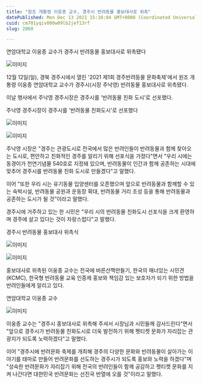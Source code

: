 ```yaml
---
title: "원조 개통령 이웅종 교수, 경주시 반려동물 홍보대사로 위촉"
datePublished: Mon Dec 13 2021 15:10:04 GMT+0000 (Coordinated Universal Time)
cuid: cm701yqiv000w09lb2jef13rf
slug: 2860

---
```



연암대학교 이웅종 교수가 경주시 반려동물 홍보대사로 위촉됐다

![이미지](https://cdn.hashnode.com/res/hashnode/image/upload/v1739252374119/57e0be0f-771e-4af7-af92-e3b850c37956.jpeg)

12월 12일(일), 경북 경주시에서 열린 '2021 제1회 경주반려동물 문화축제'에서 원조 개통령 이웅종 연암대학교 교수가 경주시(시장 주낙영) 반려동물 홍보대사로 위촉됐다.

이날 행사에서 주낙영 경주시장은 경주시를 '반려동물 친화 도시'로 선포했다.

주낙영 경주시장이 경주시를 '반려동물 친화도시'로 선포했다

![이미지](https://cdn.hashnode.com/res/hashnode/image/upload/v1739252376244/b29e7bf8-4c0e-4ac6-8a4b-28ecbc25ae83.jpeg)

![이미지](https://cdn.hashnode.com/res/hashnode/image/upload/v1739252378385/eb5c28e0-5443-4289-9009-47cab83ac81b.jpeg)

주낙영 시장은 "경주는 관광도시로 전국에서 많은 반려인들이 반려동물과 함께 찾아오는 도시로, 편안하고 친화적인 경주를 알리기 위해 선포식을 가졌다"면서 "우리 시에는 동경이가 천연기념물 540호로 지정돼 있으며, 반려동물이 인간과 함께 공존하는 시대에 맞추어 경주시를 반려동물 친화 도시로 만들겠다"고 말했다.

이어 "또한 우리 시는 유기동물 입양센터를 오픈했으며 앞으로 반려동물과 함께할 수 있는 숙박시설, 반려동물 공원과 운동장 확대, 반려동물 거리 조성 등을 통해 반려동물과 공존하는 도시가 될 것”이라고 말했다.

경주시에 거주하고 있는 한 시민은 "우리 시의 반려동물 친화도시 선포식을 크게 환영하며 경주에 살고 있다는 것이 자랑스럽다"고 말했다.

경주시 반려동물 홍보대사 위촉식

![이미지](https://cdn.hashnode.com/res/hashnode/image/upload/v1739252380673/88394684-4b58-4276-8961-7aecea40fd06.jpeg)

![이미지](https://cdn.hashnode.com/res/hashnode/image/upload/v1739252382689/f0db5f11-51e5-4763-a8ec-cad9e47a9675.jpeg)

홍보대사로 위촉된 이웅종 교수는 전국에 바른산책만들기, 한국의 매너있는 시민견(KCMC), 한국형 반려동물 교육 인증제 홍보와 책임감 있는 보호자가 되기 위한 방법을 반려인들에게 알리고 있다.

연암대학교 이웅종 교수

![이미지](https://cdn.hashnode.com/res/hashnode/image/upload/v1739252385193/44e502a0-6b07-409d-a1fc-4dce3a821f54.jpeg)

이웅종 교수는 "경주시 홍보대사로 위촉해 주셔서 시장님과 시민들께 감사드린다"면서 "앞으로 경주시가 반려동물 친화도시로 더욱 발전하기 위해 펫티켓 문화가 자리잡는 관광지가 되도록 노력하겠다"고 말했다.

이어 "경주시에 반려문화 축제를 개최해 경주의 다양한 문화와 반려동물이 살아가는 이야기를 태마로 만들어 반려문화를 선도하는 경주시가 되도록 홍보와 노력을 하겠다"며 "성숙한 반려문화가 자리잡기 위해 전국의 반려인들이 함께 공감하고 펫티켓 문화를 지켜 나간다면 대한민국 반려문화는 선진국 반열에 오를 것"이라고 말했다.